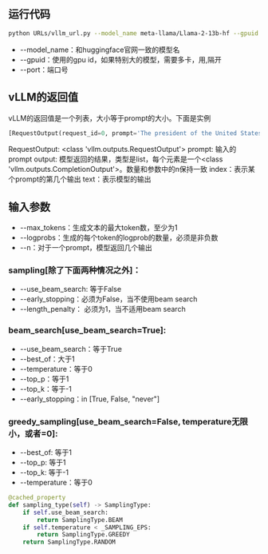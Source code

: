 ## 运行代码

```bash
python URLs/vllm_url.py --model_name meta-llama/Llama-2-13b-hf --gpuid "1" --port 5002
```

* --model_name：和huggingface官网一致的模型名
* --gpuid：使用的gpu id，如果特别大的模型，需要多卡，用,隔开
* --port：端口号


## vLLM的返回值
vLLM的返回值是一个列表，大小等于prompt的大小。下面是实例
```python
[RequestOutput(request_id=0, prompt='The president of the United States is', prompt_token_ids=[2, 133, 394, 9, 5, 315, 532, 16], outputs=[CompletionOutput(index=0, text=' trying to blame the Latin American people for the political turmoil of his presidency.\n', token_ids=[667, 7, 4887, 5, 5862, 470, 82, 13, 5, 559, 12225, 9, 39, 5662, 4, 50118], cumulative_logprob=-35.04854726418853, logprobs={}, finish_reason=length), CompletionOutput(index=1, text=' making it easy for his predecessor to take control over his position.\n\nThe', token_ids=[442, 24, 1365, 13, 39, 9933, 7, 185, 797, 81, 39, 737, 4, 50118, 50118, 133], cumulative_logprob=-43.799275651574135, logprobs={}, finish_reason=length)], finished=True), RequestOutput(request_id=1, prompt='The capital of France is', prompt_token_ids=[2, 133, 812, 9, 1470, 16], outputs=[CompletionOutput(index=0, text=' France, not the US.  The capital of Germany is Germany.\nHa', token_ids=[1470, 6, 45, 5, 382, 4, 1437, 20, 812, 9, 1600, 16, 1600, 4, 50118, 24017], cumulative_logprob=-29.934647351503372, logprobs={}, finish_reason=length), CompletionOutput(index=1, text=" more than just a world capital. It's an entire city and city in the", token_ids=[55, 87, 95, 10, 232, 812, 4, 85, 18, 41, 1445, 343, 8, 343, 11, 5], cumulative_logprob=-39.127986401319504, logprobs={}, finish_reason=length)], finished=True)]
```

RequestOutput: <class 'vllm.outputs.RequestOutput'>
prompt: 输入的prompt
output: 模型返回的结果，类型是list，每个元素是一个<class 'vllm.outputs.CompletionOutput'>。数量和参数中的n保持一致
index：表示某个prompt的第几个输出
text：表示模型的输出


## 输入参数

* --max_tokens：生成文本的最大token数，至少为1
* --logprobs：生成的每个token的logprob的数量，必须是非负数
* --n：对于一个prompt，模型返回几个输出
### sampling[除了下面两种情况之外]：
* --use_beam_search: 等于False
* --early_stopping：必须为False，当不使用beam search
* --length_penalty： 必须为1，当不适用beam search
### beam_search[use_beam_search=True]:
* --use_beam_search：等于True
* --best_of：大于1
* --temperature：等于0
* --top_p：等于1
* --top_k：等于-1
* --early_stopping：in [True, False, "never"]
### greedy_sampling[use_beam_search=False, temperature无限小，或者=0]:
* --best_of: 等于1
* --top_p: 等于1
* --top_k: 等于-1
* --temperature：等于0

```python
@cached_property
def sampling_type(self) -> SamplingType:
    if self.use_beam_search:
        return SamplingType.BEAM
    if self.temperature < _SAMPLING_EPS:
        return SamplingType.GREEDY
    return SamplingType.RANDOM
```